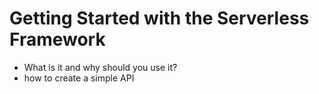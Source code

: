 # Getting Started with the Serverless Framework

* What is it and why should you use it?
* how to create a simple API



